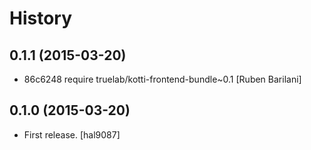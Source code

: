 History
=======

0.1.1 (2015-03-20)
----------------

- 86c6248 require truelab/kotti-frontend-bundle~0.1 [Ruben Barilani]

0.1.0 (2015-03-20)
----------------

- First release. [hal9087]
